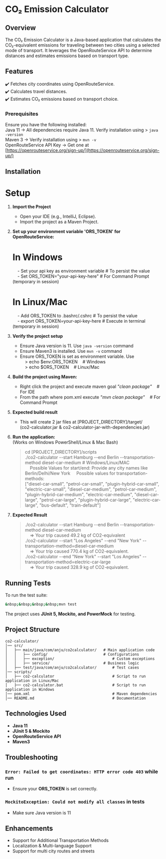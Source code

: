 # CO₂ Emission Calculator

## Overview
The CO₂ Emission Calculator is a Java-based application that calculates the CO₂-equivalent emissions for traveling between two cities using a selected mode of transport. It leverages the OpenRouteService API to determine distances and estimates emissions based on transport type.

## Features
✔️ Fetches city coordinates using OpenRouteService.  
✔️ Calculates travel distances.  
✔️ Estimates CO₂ emissions based on transport choice.  

### Prerequisites
Ensure you have the following installed:  
Java 11 → All dependencies require Java 11. Verify installation using > `java -version`  
Maven 3 → Verify installation using > `mvn -v`  
OpenRouteService API Key → Get one at [https://openrouteservice.org/sign-up/](https://openrouteservice.org/sign-up/)  

## Installation
# Setup
1. **Import the Project**  
	- Open your IDE (e.g., IntelliJ, Eclipse).  
	- Import the project as a Maven Project.  

2. **Set up your environment variable 'ORS_TOKEN' for OpenRouteService:**  
	# In Windows  
	&nbsp;&nbsp;&nbsp;&nbsp;- Set your api key as environment variable 			# To persist the value  
	&nbsp;&nbsp;&nbsp;&nbsp;- Set ORS_TOKEN="your-api-key-here"      				# For Command Prompt (temporary in session)  
	# In Linux/Mac  
	&nbsp;&nbsp;&nbsp;&nbsp;- Add ORS_TOKEN to .bashrc/.cshrc		 			# To persist the value  
	&nbsp;&nbsp;&nbsp;&nbsp;- export ORS_TOKEN=your-api-key-here   				# Execute in terminal  (temporary in session)

3. **Verify the project setup**  
	- Ensure Java version is 11. Use `java -version` command  
	- Ensure Maven3 is installed. Use `mvn -v` command  
	- Ensure ORS_TOKEN is set as environment variable. Use  
	&nbsp;&nbsp;&nbsp;&nbsp;> echo $env:ORS_TOKEN&nbsp;&nbsp;&nbsp;&nbsp;# Windows  
	&nbsp;&nbsp;&nbsp;&nbsp;> echo $ORS_TOKEN&nbsp;&nbsp;&nbsp;&nbsp;# Linux/Mac
  
4. **Build the project using Maven:**  
	- Right click the project and execute maven goal <i>"clean package"</i>&nbsp;&nbsp;&nbsp;&nbsp;# For IDE  
	- From the path where pom.xml execute <i>"mvn clean package"</i>&nbsp;&nbsp;&nbsp;&nbsp;# For Command Prompt  
  
5. **Expected build result**  
	- This will create 2 jar files at [PROJECT_DIRECTORY]/target/  
		(co2-calculator.jar & co2-calculator-jar-with-dependencies.jar)  
	
6. **Run the application:**  
	(Works on Windows PowerShell/Linux & Mac Bash)  
	> cd [PROJECT_DIRECTORY]/scripts  
	> ./co2-calculator --start Hamburg --end Berlin --transportation-method diesel-car-medium 	# Windows/Linux/MAC  
&nbsp;&nbsp;&nbsp;&nbsp;Possible Values for start/end: Provide any city names like Berlin/Delhi/New York 
&nbsp;&nbsp;&nbsp;&nbsp;Possible values for transportation-methods:  
["diesel-car-small", "petrol-car-small", "plugin-hybrid-car-small", "electric-car-small", "diesel-car-medium", "petrol-car-medium", "plugin-hybrid-car-medium", "electric-car-medium", "diesel-car-large", "petrol-car-large", "plugin-hybrid-car-large", "electric-car-large", "bus-default", "train-default"]  
7. **Expected Result**  
	> ./co2-calculator --start Hamburg --end Berlin --transportation-method diesel-car-medium  
&nbsp;&nbsp;&nbsp;&nbsp;=> Your trip caused 49.2 kg of CO2-equivalent  
    > ./co2-calculator --start "Los Angeles" --end "New York" --transportation-method=diesel-car-medium  
&nbsp;&nbsp;&nbsp;&nbsp;=> Your trip caused 770.4 kg of CO2-equivalent.  
	> ./co2-calculator --end "New York" --start "Los Angeles" --transportation-method=electric-car-large  
&nbsp;&nbsp;&nbsp;&nbsp;=> Your trip caused 328.9 kg of CO2-equivalent.  

## Running Tests
To run the test suite:  
```&nbsp;&nbsp;sh  
&nbsp;&nbsp;&nbsp;&nbsp;mvn test  
```  
The project uses **JUnit 5, Mockito, and PowerMock** for testing.

## Project Structure
```
co2-calculator/
│── src/
│   ├── main/java/com/anju/co2calculator/  	# Main application code
│   │   ├── config/                      	# Configurations
│   │   ├── exception/                      	# Custom exceptions
│   │   ├── service/                       	# Business logic
│   ├── test/java/com/anju/co2calculator/   	# Test cases
│── scripts/                                 
│   ├── co2-calculator                      	# Script to run application in Linux/Mac
│   ├── co2-calculator.bat                   	# Script to run application in Windows
│── pom.xml                                 	# Maven dependencies
│── README.md                               	# Documentation
```

## Technologies Used
- **Java 11**
- **JUnit 5 & Mockito**
- **OpenRouteService API**
- **Maven3**


## Troubleshooting
### `Error: Failed to get coordinates: HTTP error code 403` while run
- Ensure your **ORS_TOKEN** is set correctly.

### `MockitoException: Could not modify all classes` in tests
- Make sure Java version is 11

## Enhancements
- Support for Additional Transportation Methods
- Localization & Multi-language Support
- Support for multi city routes and streets
  
  
  
  
  
  
  


